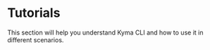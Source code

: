 # Tutorials

This section will help you understand Kyma CLI and how to use it in different scenarios.